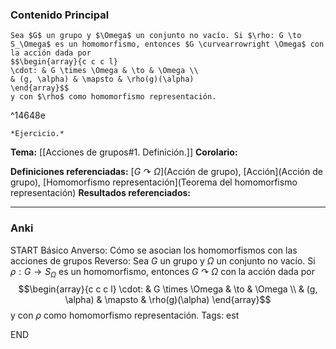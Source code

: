### Contenido Principal

```ad-theorem
Sea $G$ un grupo y $\Omega$ un conjunto no vacío. Si $\rho: G \to S_\Omega$ es un homomorfismo, entonces $G \curvearrowright \Omega$ con la acción dada por
$$\begin{array}{c c c l}
\cdot: & G \times \Omega & \to & \Omega \\
& (g, \alpha) & \mapsto & \rho(g)(\alpha)
\end{array}$$
y con $\rho$ como homomorfismo representación.
```

^14648e

```ad-proof
*Ejercicio.*
```

**Tema:** [[Acciones de grupos#1. Definición.]]
**Corolario:**

**Definiciones referenciadas:** [$G \curvearrowright \Omega$](Acción de grupo), [Acción](Acción de grupo), [Homomorfismo representación](Teorema del homomorfismo representación)
**Resultados referenciados:**

---
### Anki

START
Básico
Anverso: Cómo se asocian los homomorfismos con las acciones de grupos
Reverso: Sea $G$ un grupo y $\Omega$ un conjunto no vacío. Si $\rho: G \to S_\Omega$ es un homomorfismo, entonces $G \curvearrowright \Omega$ con la acción dada por
$$\begin{array}{c c c l}
\cdot: & G \times \Omega & \to & \Omega \\
& (g, \alpha) & \mapsto & \rho(g)(\alpha)
\end{array}$$
y con $\rho$ como homomorfismo representación.
Tags: est
<!--ID: 1731931804866-->
END
